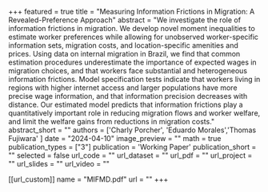 
+++
featured = true
title = "Measuring Information Frictions in Migration: A Revealed-Preference Approach"
abstract = "We investigate the role of information frictions in migration. We develop novel moment inequalities to estimate worker preferences while allowing for unobserved worker-specific information sets, migration costs, and location-specific amenities and prices. Using data on internal migration in Brazil, we find that common estimation procedures underestimate the importance of expected wages in migration choices, and that workers face substantial and heterogeneous information frictions. Model specification tests indicate that workers living in regions with higher internet access and larger populations have more precise wage information, and that information precision decreases with distance. Our estimated model predicts that information frictions play a quantitatively important role in reducing migration flows and worker welfare, and limit the welfare gains from reductions in migration costs."
abstract_short = ""
authors = ['Charly Porcher', 'Eduardo Morales','Thomas Fujiwara' ]
date = "2024-04-10"
image_preview = ""
math = true
publication_types = ["3"]
publication = 'Working Paper'
publication_short = ""
selected = false
url_code = ""
url_dataset = ""
url_pdf = ""
url_project = ""
url_slides = ""
url_video = ""

[[url_custom]]
name = "MIFMD.pdf"
url = ""
+++
